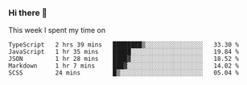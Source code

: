 ### Hi there 👋

<!--
**qiruohan/qiruohan** is a ✨ _special_ ✨ repository because its `README.md` (this file) appears on your GitHub profile.

Here are some ideas to get you started:

- 🔭 I’m currently working on ...
- 🌱 I’m currently learning ...
- 👯 I’m looking to collaborate on ...
- 🤔 I’m looking for help with ...
- 💬 Ask me about ...
- 📫 How to reach me: ...
- 😄 Pronouns: ...
- ⚡ Fun fact: ...
-->

This week I spent my time on 
<!--START_SECTION:waka-->
```text
TypeScript   2 hrs 39 mins   ████████▒░░░░░░░░░░░░░░░░   33.30 % 
JavaScript   1 hr 35 mins    █████░░░░░░░░░░░░░░░░░░░░   19.84 % 
JSON         1 hr 28 mins    ████▓░░░░░░░░░░░░░░░░░░░░   18.52 % 
Markdown     1 hr 7 mins     ███▓░░░░░░░░░░░░░░░░░░░░░   14.02 % 
SCSS         24 mins         █▒░░░░░░░░░░░░░░░░░░░░░░░   05.04 % 
```
<!--END_SECTION:waka-->
